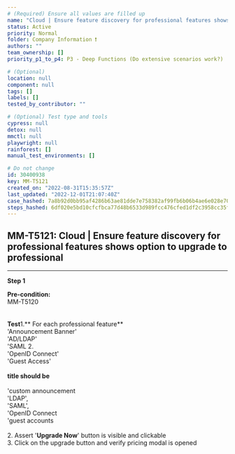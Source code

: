 ```yaml
---
# (Required) Ensure all values are filled up
name: "Cloud | Ensure feature discovery for professional features shows option to upgrade to professional"
status: Active
priority: Normal
folder: Company Information ❗
authors: ""
team_ownership: []
priority_p1_to_p4: P3 - Deep Functions (Do extensive scenarios work?)

# (Optional)
location: null
component: null
tags: []
labels: []
tested_by_contributor: ""

# (Optional) Test type and tools
cypress: null
detox: null
mmctl: null
playwright: null
rainforest: []
manual_test_environments: []

# Do not change
id: 30400938
key: MM-T5121
created_on: "2022-08-31T15:35:57Z"
last_updated: "2022-12-01T21:07:40Z"
case_hashed: 7a8b92d0bb95af4286b63ae81dde7e758382af99fb6b06b4ae6e028e70ae86eccfd3344238dfc33fe58de2f733ea4b18
steps_hashed: 6df020e5bd10cfcfbca77d48b6533d989fcc476cfed1df2c3958cc35f4fba371a433a865687c02344c1128a8eb78b2b7
---
```


<!-- (Auto-generated) Based on frontmatter's "key" and "name" -->

## MM-T5121: Cloud | Ensure feature discovery for professional features shows option to upgrade to professional

---

**Step 1**

**Pre-condition:**\
MM-T5120\
\
\
**Test**1.\*\* For each professional feature\*\*\
'Announcement Banner'\
'AD/LDAP'\
'SAML 2.\
'OpenID Connect'\
'Guest Access'\
\
**title should be**\
\
'custom announcement\
'LDAP',\
'SAML',\
'OpenID Connect\
'guest accounts\
\
2\. Assert '**Upgrade Now**' button is visible and clickable\
3\. Click on the upgrade button and verify pricing modal is opened
